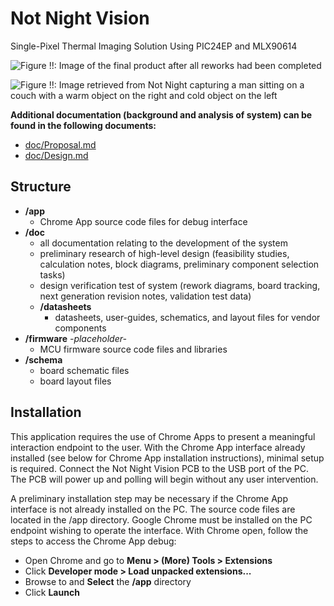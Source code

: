 # Not Night Vision

Single-Pixel Thermal Imaging Solution Using PIC24EP and MLX90614

![][sys_photo_1]

![][thermal_man_sitting]

**Additional documentation (background and analysis of system) can be found in the following documents:**
  - [doc/Proposal.md](doc/Proposal.md)
  - [doc/Design.md](doc/Design.md)

[sys_photo_1]: ./img/sys_photo_1.jpg
	"Figure !!: Image of the final product after all reworks had been completed"

[thermal_man_sitting]: ./img/thermal_man_sitting.png
	"Figure !!: Image retrieved from Not Night capturing a man sitting on a couch with a warm object on the right and cold object on the left"

## Structure

  - **/app** 
    - Chrome App source code files for debug interface
  - **/doc**
    - all documentation relating to the development of the system
    - preliminary research of high-level design (feasibility studies, calculation notes, block diagrams, preliminary component selection tasks)
    - design verification test of system (rework diagrams, board tracking, next generation revision notes, validation test data)
    - **/datasheets**
      - datasheets, user-guides, schematics, and layout files for vendor components
  - **/firmware** *-placeholder-*
    - MCU firmware source code files and libraries
  - **/schema**
    - board schematic files
    - board layout files
  
## Installation

This application requires the use of Chrome Apps to present a meaningful interaction endpoint to the user. With the Chrome App interface already installed (see below for Chrome App installation instructions), minimal setup is required. Connect the Not Night Vision PCB to the USB port of the PC. The PCB will power up and polling will begin without any user intervention. 
 
A preliminary installation step may be necessary if the Chrome App interface is not already installed on the PC. The source code files are located in the /app directory. Google Chrome must be installed on the PC endpoint wishing to operate the interface. With Chrome open, follow the steps to access the Chrome App debug:
  - Open Chrome and go to **Menu > (More) Tools > Extensions**
  - Click **Developer mode > Load unpacked extensions...**
  - Browse to and **Select** the **/app** directory
  - Click **Launch**
